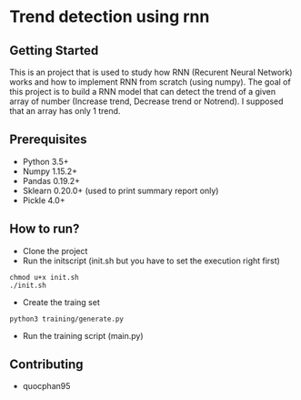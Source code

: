 # Trend detection using rnn
## Getting Started
This is an project that is used to study how RNN (Recurent Neural Network) works and how to implement RNN from scratch (using numpy). The goal of this project is to build a RNN model that can detect the trend of a given array of number (Increase trend, Decrease trend or Notrend). I supposed that an array has only 1 trend.

## Prerequisites
- Python 3.5+
- Numpy 1.15.2+
- Pandas 0.19.2+
- Sklearn 0.20.0+ (used to print summary report only)
- Pickle 4.0+

## How to run?
- Clone the project
- Run the initscript (init.sh but you have to set the execution right first)
```
chmod u+x init.sh
./init.sh
```
- Create the traing set
```
python3 training/generate.py
```
- Run the training script (main.py)

## Contributing
- quocphan95
